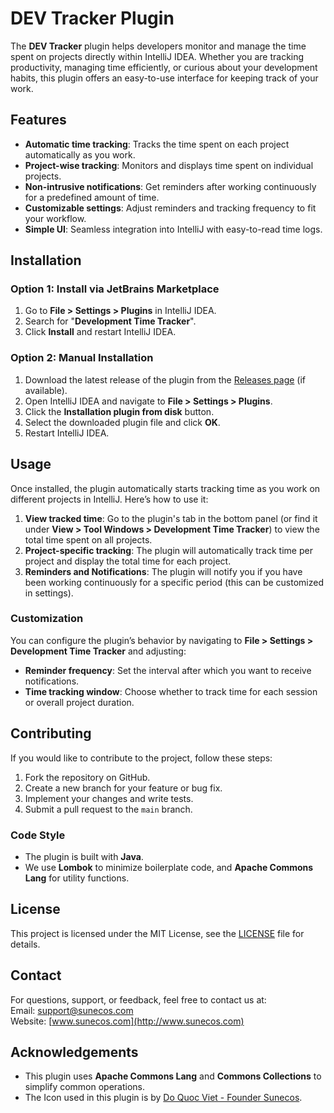 # DEV Tracker Plugin

The **DEV Tracker** plugin helps developers monitor and manage the time spent on projects directly within IntelliJ IDEA.
Whether you are tracking productivity, managing time efficiently, or curious about your development habits, this plugin
offers an easy-to-use interface for keeping track of your work.

## Features

- **Automatic time tracking**: Tracks the time spent on each project automatically as you work.
- **Project-wise tracking**: Monitors and displays time spent on individual projects.
- **Non-intrusive notifications**: Get reminders after working continuously for a predefined amount of time.
- **Customizable settings**: Adjust reminders and tracking frequency to fit your workflow.
- **Simple UI**: Seamless integration into IntelliJ with easy-to-read time logs.

## Installation

### Option 1: Install via JetBrains Marketplace

1. Go to **File > Settings > Plugins** in IntelliJ IDEA.
2. Search for "**Development Time Tracker**".
3. Click **Install** and restart IntelliJ IDEA.

### Option 2: Manual Installation

1. Download the latest release of the plugin from the [Releases page](https://github.com/doquocviet.sept3rd/DEVTracker)
   (if available).
2. Open IntelliJ IDEA and navigate to **File > Settings > Plugins**.
3. Click the **Installation plugin from disk** button.
4. Select the downloaded plugin file and click **OK**.
5. Restart IntelliJ IDEA.

## Usage

Once installed, the plugin automatically starts tracking time as you work on different projects in IntelliJ.
Here’s how to use it:

1. **View tracked time**: Go to the plugin's tab in the bottom panel (or find it under **View > Tool Windows >
   Development Time Tracker**) to view the total time spent on all projects.
2. **Project-specific tracking**: The plugin will automatically track time per project and display the total time for
   each project.
3. **Reminders and Notifications**: The plugin will notify you if you have been working continuously for a specific
   period (this can be customized in settings).

### Customization

You can configure the plugin’s behavior by navigating to **File > Settings > Development Time Tracker** and adjusting:

- **Reminder frequency**: Set the interval after which you want to receive notifications.
- **Time tracking window**: Choose whether to track time for each session or overall project duration.

## Contributing

If you would like to contribute to the project, follow these steps:

1. Fork the repository on GitHub.
2. Create a new branch for your feature or bug fix.
3. Implement your changes and write tests.
4. Submit a pull request to the `main` branch.

### Code Style

- The plugin is built with **Java**.
- We use **Lombok** to minimize boilerplate code, and **Apache Commons Lang** for utility functions.

## License

This project is licensed under the MIT License, see the [LICENSE](https://www.sunecos.com) file for details.

## Contact

For questions, support, or feedback, feel free to contact us at:  
Email: [support@sunecos.com](mailto:support@sunecos.com)  
Website: [www.sunecos.com](http://www.sunecos.com)

## Acknowledgements

- This plugin uses **Apache Commons Lang** and **Commons Collections** to simplify common operations.
- The Icon used in this plugin is by [Do Quoc Viet - Founder Sunecos](https://www.sunecos.com).
